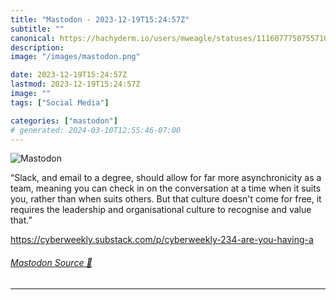 ```yaml
---
title: "Mastodon - 2023-12-19T15:24:57Z"
subtitle: ""
canonical: https://hachyderm.io/users/mweagle/statuses/111607775075571049
description:
image: "/images/mastodon.png"

date: 2023-12-19T15:24:57Z
lastmod: 2023-12-19T15:24:57Z
image: ""
tags: ["Social Media"]

categories: ["mastodon"]
# generated: 2024-03-10T12:55:46-07:00
---
```

![Mastodon](/images/mastodon.png)

<p>“Slack, and email to a degree, should allow for far more asynchronicity as a team, meaning you can check in on the conversation at a time when it suits you, rather than when suits others. But that culture doesn&#39;t come for free, it requires the leadership and organisational culture to recognise and value that.”</p><p><a href="https://cyberweekly.substack.com/p/cyberweekly-234-are-you-having-a" target="_blank" rel="nofollow noopener noreferrer" translate="no"><span class="invisible">https://</span><span class="ellipsis">cyberweekly.substack.com/p/cyb</span><span class="invisible">erweekly-234-are-you-having-a</span></a></p>


###### [Mastodon Source 🐘](https://hachyderm.io/@mweagle/111607775075571049)

___
